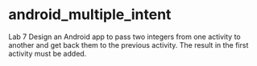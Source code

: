 # android_multiple_intent

Lab 7 Design an Android app to pass two integers from one activity to another and get back them to the previous activity. The result in the first activity must be added. 

